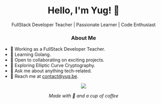 <h1 align="center">Hello, I'm Yug! 👋</h1>

<p align="center">
  FullStack Developer Teacher | Passionate Learner | Code Enthusiast
</p>

<h3 align="center">About Me</h3>

- 💼 Working as a FullStack Developer Teacher.
- 🌱 Learning Golang.
- 🚀 Open to collaborating on exciting projects.
- 🤔 Exploring Elliptic Curve Cryptography.
- 💬 Ask me about anything tech-related.
- 📧 Reach me at [contact@yug.be](mailto:contact@yug.be).
<p align="center">
  <img src="https://media.giphy.com/media/SYHz66JfYHbBtZXjHy/giphy.gif">
</p>
<!-- Footer -->
<p align="center">
  <i>Made with 💖 and a cup of coffee</i>
</p>

